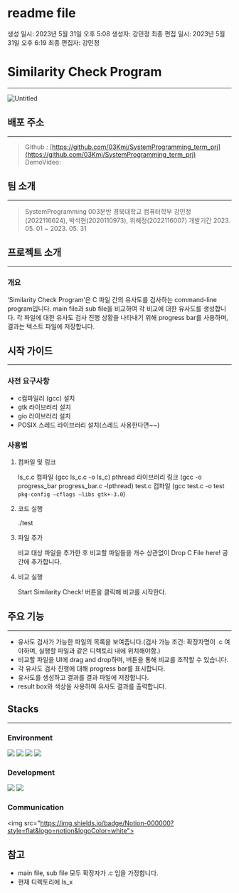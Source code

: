 # readme file

생성 일시: 2023년 5월 31일 오후 5:08
생성자: 강민정
최종 편집 일시: 2023년 5월 31일 오후 6:19
최종 편집자: 강민정

# Similarity Check Program

---

![Untitled](readme%20file%20a82a852a2a2d4e33ac7b26dfd8cf753e/Untitled.png)

## 배포 주소

---

> Github : [https://github.com/03Kmj/SystemProgramming_term_prj](https://github.com/03Kmj/SystemProgramming_term_prj)
DemoVideo:
> 

## 팀 소개

---

> SystemProgramming 003분반 
경북대학교 컴퓨터학부 강민정(2022116624), 박석현(2020110973), 위혜정(2022116007)
개발기간 2023. 05. 01 ~ 2023. 05. 31
> 

## 프로젝트 소개

---

### 개요

‘Similarity Check Program’은 C 파일 간의 유사도를 검사하는 command-line program입니다. main file과 sub file을 비교하여 각 비교에 대한 유사도를 생성합니다. 각 파일에 대한 유사도 검사 진행 상황을 나타내기 위해 progress bar를 사용하며, 결과는 텍스트 파일에 저장합니다.

## 시작 가이드

---

### 사전 요구사항

- c컴파일러 (gcc) 설치
- gtk 라이브러리 설치
- gio 라이브러리 설치
- POSIX 스레드 라이브러리 설치(스레드 사용한다면~~)

### 사용법

1. 컴파일 및 링크
    
    ls_c.c 컴파일 (gcc ls_c.c -o ls_c)
    pthread 라이브러리 링크 (gcc -o progress_bar progress_bar.c -lpthread)
    test.c 컴파일 (gcc test.c -o test `pkg-config —cflags —libs gtk+-3.0`)
    
2. 코드 실행
    
    ./test
    
3. 파일 추가
    
    비교 대상 파일을 추가한 후 비교할 파일들을 개수 상관없이 Drop C File here! 공간에 추가합니다. 
    
4. 비교 실행
    
    Start Similarity Check! 버튼을 클릭해 비교를 시작한다.
    

## 주요 기능

---

- 유사도 검사가 가능한 파일의 목록을 보여줍니다.(검사 가능 조건: 확장자명이 .c 여야하며, 실행할 파일과 같은 디렉토리 내에 위치해야함.)
- 비교할 파일을 UI에 drag and drop하며, 버튼을 통해 비교를 조작할 수 있습니다.
- 각 유사도 검사 진행에 대해 progress bar를 표시합니다.
- 유사도를 생성하고 결과를 결과 파일에 저장합니다.
- result box와 색상을 사용하여 유사도 결과를 출력합니다.

## Stacks

---

### Environment

<img src="[https://img.shields.io/badge/linux-FCC624?style=for-the-badge&logo=linux&logoColor=black](https://img.shields.io/badge/linux-FCC624?style=for-the-badge&logo=linux&logoColor=black)">

<img src="https://img.shields.io/badge/Ubuntu-E95420?style=flat-square&logo=Ubuntu&logoColor=white">

<img src="[https://img.shields.io/badge/github-181717?style=for-the-badge&logo=github&logoColor=white](https://img.shields.io/badge/github-181717?style=for-the-badge&logo=github&logoColor=white)">

<img src="https://img.shields.io/badge/Visual Studio Code-007ACC?style=flat-square&logo=Visual Studio Code&logoColor=white">

### Development

<img src="https://img.shields.io/badge/C-A8B9CC?style=flat-square&logo=C&logoColor=white">

<img src="https://img.shields.io/badge/Python-3776AB?style=flat-square&logo=Python&logoColor=white">

### Communication

<img src="https://img.shields.io/badge/Notion-000000?style=flat&logo=notion&logoColor=white">

## 참고

- main file, sub file 모두 확장자가 .c 임을 가정합니다.
- 현재 디렉토리에 ls_x
